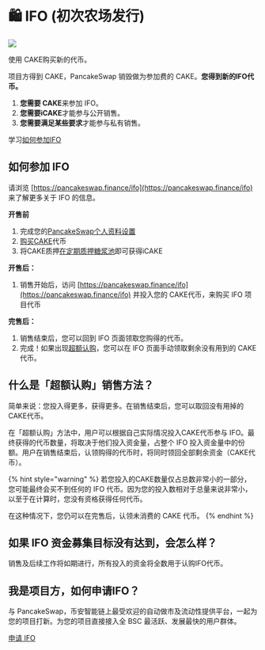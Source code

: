 # 🛍 IFO (初次农场发行)

![](https://gblobscdn.gitbook.com/assets%2F-MHREX7DHcljbY5IkjgJ%2F-Mb9x441YfL2wBkVRPTE%2F-Mb9xWj28M1Jkide1spw%2Fdocs%20masthead%20\(6\).png?alt=media\&token=dde633b3-a156-45e6-b763-63533fc4a355)

使用 CAKE购买新的代币。

项目方得到 CAKE，PancakeSwap 销毁做为参加费的 CAKE。**您得到新的IFO代币。**

1. **您需要 CAKE**来参加 IFO。
2. **您需要iCAKE**才能参与公开销售。
3. **您需要满足某些要求**才能参与私有销售。

学习[如何参加IFO](ifo-initial-farm-offering/ru-he-can-jia-ifo.md)

## **如何参加 IFO**

请浏览 [https://pancakeswap.finance/ifo](https://pancakeswap.finance/ifo) 来了解更多关于 IFO 的信息。

**开售前**

1. 完成您的[PancakeSwap个人资料设置](nft-ge-ren-dang-an-xi-tong/)
2. [购买CAKE](https://pancakeswap.finance/swap#/swap)代币
3. 将CAKE质押[在定期质押糖浆池](syrup-pools/ru-he-shi-yong-ding-qi-zhi-ya-tang-jiang-chi.md)即可获得iCAKE

**开售后：**

1. 销售开始后，访问 [https://pancakeswap.finance/ifo](https://pancakeswap.finance/ifo) 并投入您的 CAKE代币，来购买 IFO 项目代币

**完售后：**

1. 销售结束后，您可以回到 IFO 页面领取您购得的代币。
2. 完成！如果出现[超额认购](ifo-initial-farm-offering.md#overflow)，您可以在 IFO 页面手动领取剩余没有用到的 CAKE代币。

## **什么是「超额认购」销售方法？** <a href="#overflow" id="overflow"></a>

简单来说：您投入得更多，获得更多。在销售结束后，您可以取回没有用掉的CAKE代币。

在「超额认购」方法中，用户可以根据自己实际情况投入CAKE代币参与 IFO。最终获得的代币数量，将取决于他们投入资金量，占整个 IFO 投入资金量中的份额。用户在销售结束后，认领购得的代币时，将同时领回全部剩余资金（CAKE代币）。

{% hint style="warning" %}
若您投入的CAKE数量仅占总数非常小的一部分，您可能最终会买不到任何的 IFO 代币。因为您的投入数相对于总量来说非常小，以至于在计算时，您没有资格获得任何代币。

在这种情况下，您仍可以在完售后，认领未消费的 CAKE 代币。
{% endhint %}

## 如果 IFO 资金募集目标没有达到，会怎么样？

销售及后续工作将如期进行，所有投入的资金将全数用于认购IFO代币。

## 我是项目方，如何申请IFO？

与 PancakeSwap，币安智能链上最受欢迎的自动做市及流动性提供平台，一起为您的项目打新。为您的项目直接接入全 BSC 最活跃、发展最快的用户群体。

[申请 IFO](https://docs.google.com/forms/d/e/1FAIpQLSf0Vmy3k0KyXtXwqxr8QLjD8Xd6KBAmkYxcBRRVTUYJVX17fA/viewform)
